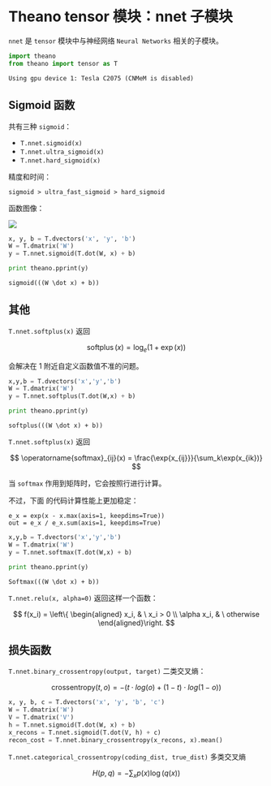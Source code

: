 # Theano tensor 模块：nnet 子模块

`nnet` 是 `tensor` 模块中与神经网络 `Neural Networks` 相关的子模块。


```python
import theano
from theano import tensor as T
```

    Using gpu device 1: Tesla C2075 (CNMeM is disabled)
    

## Sigmoid 函数

共有三种 `sigmoid`：

- `T.nnet.sigmoid(x)`
- `T.nnet.ultra_sigmoid(x)`
- `T.nnet.hard_sigmoid(x)`

精度和时间：

`sigmoid > ultra_fast_sigmoid > hard_sigmoid`

函数图像：

![](http://deeplearning.net/software/theano/_images/sigmoid_prec.png)


```python
x, y, b = T.dvectors('x', 'y', 'b')
W = T.dmatrix('W')
y = T.nnet.sigmoid(T.dot(W, x) + b)

print theano.pprint(y)
```

    sigmoid(((W \dot x) + b))
    

## 其他

`T.nnet.softplus(x)` 返回 

$$\operatorname{softplus}(x) = \log_e{\left(1 + \exp(x)\right)}$$

会解决在 1 附近自定义函数值不准的问题。


```python
x,y,b = T.dvectors('x','y','b')
W = T.dmatrix('W')
y = T.nnet.softplus(T.dot(W,x) + b)

print theano.pprint(y)
```

    softplus(((W \dot x) + b))
    

`T.nnet.softplus(x)` 返回 

$$
\operatorname{softmax}_{ij}(x) = \frac{\exp{x_{ij}}}{\sum_k\exp(x_{ik})}
$$

当 `softmax` 作用到矩阵时，它会按照行进行计算。

不过，下面
的代码计算性能上更加稳定：

```
e_x = exp(x - x.max(axis=1, keepdims=True))
out = e_x / e_x.sum(axis=1, keepdims=True)
```


```python
x,y,b = T.dvectors('x','y','b')
W = T.dmatrix('W')
y = T.nnet.softmax(T.dot(W,x) + b)

print theano.pprint(y)
```

    Softmax(((W \dot x) + b))
    

`T.nnet.relu(x, alpha=0)` 返回这样一个函数：

$$
f(x_i) = \left\{
\begin{aligned}
x_i, & \ x_i > 0 \\
\alpha x_i, & \ otherwise
\end{aligned}\right.
$$

## 损失函数

`T.nnet.binary_crossentropy(output, target)` 二类交叉熵：

$$
\text{crossentropy}(t,o) = -(t\cdot log(o) + (1 - t) \cdot log(1 - o))
$$


```python
x, y, b, c = T.dvectors('x', 'y', 'b', 'c')
W = T.dmatrix('W')
V = T.dmatrix('V')
h = T.nnet.sigmoid(T.dot(W, x) + b)
x_recons = T.nnet.sigmoid(T.dot(V, h) + c)
recon_cost = T.nnet.binary_crossentropy(x_recons, x).mean()
```

`T.nnet.categorical_crossentropy(coding_dist, true_dist)` 多类交叉熵

$$
H(p,q) = - \sum_x p(x) \log(q(x))
$$
